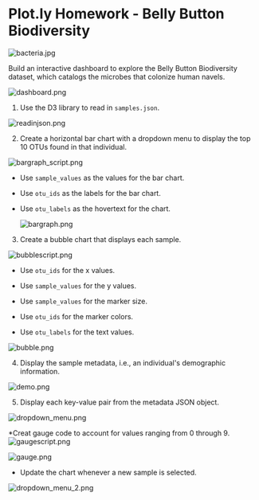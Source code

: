 # Plot.ly Homework - Belly Button Biodiversity

![bacteria.jpg](Images/bacteria.jpg)


Build an interactive dashboard to explore the Belly Button Biodiversity dataset, which catalogs the microbes that colonize human navels.

![dashboard.png](Images/dashboard.png)

1. Use the D3 library to read in `samples.json`.

![readinjson.png](Images/readinjson.png)

2. Create a horizontal bar chart with a dropdown menu to display the top 10 OTUs found in that individual.

![bargraph_script.png](Images/bargraph_script.png)

* Use `sample_values` as the values for the bar chart.

* Use `otu_ids` as the labels for the bar chart.

* Use `otu_labels` as the hovertext for the chart.

  ![bargraph.png](Images/bargraph.png)

3. Create a bubble chart that displays each sample.

![bubblescript.png](Images/bubblescript.png)

* Use `otu_ids` for the x values.

* Use `sample_values` for the y values.

* Use `sample_values` for the marker size.

* Use `otu_ids` for the marker colors.

* Use `otu_labels` for the text values.

![bubble.png](Images/bubble.png)

4. Display the sample metadata, i.e., an individual's demographic information.

![demo.png](Images/demo.png)

5. Display each key-value pair from the metadata JSON object.

![dropdown_menu.png](Images/dropdown_menu.png)




*Creat gauge code to account for values ranging from 0 through 9.
![gaugescript.png](Images/gaugescript.png)

![gauge.png](Images/gauge.png)

* Update the chart whenever a new sample is selected.

![dropdown_menu_2.png](Images/dropdown_menu_2.png)


